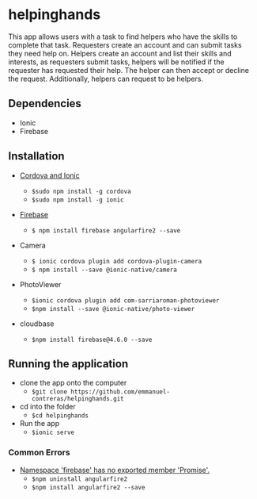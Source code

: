 # helpinghands

This app allows users with a task to find helpers who have the skills to complete that task. Requesters create an account and can submit tasks they need help on. Helpers create an account and list their skills and interests, as requesters submit tasks, helpers will be notified if the requester has requested their help. The helper can then accept or decline the request. Additionally, helpers can request to be helpers. 

## Dependencies 
* Ionic 
* Firebase

## Installation 
* [Cordova and Ionic](http://ionicframework.com/docs/v1/guide/installation.html)
    * ```$sudo npm install -g cordova```
    * ```$sudo npm install -g ionic```
    
* [Firebase](https://firebase.google.com/)
    * ```$ npm install firebase angularfire2 --save ```
* Camera   
    * ```$ ionic cordova plugin add cordova-plugin-camera```
    * ```$ npm install --save @ionic-native/camera```
* PhotoViewer
    * ```$ionic cordova plugin add com-sarriaroman-photoviewer```
    * ```$npm install --save @ionic-native/photo-viewer```
* cloudbase
    * ```$npm install firebase@4.6.0 --save```

## Running the application
* clone the app onto the computer
    * ```$git clone https://github.com/emmanuel-contreras/helpinghands.git```
* cd into the folder
    * ```$cd helpinghands```
* Run the app
    * ```$ionic serve```
### Common Errors
*  [Namespace 'firebase' has no exported member 'Promise'.](https://stackoverflow.com/questions/46557694/update-issues-in-angularfire-5-0)
    * ```$npm uninstall angularfire2```
    * ```$npm install angularfire2 --save```
